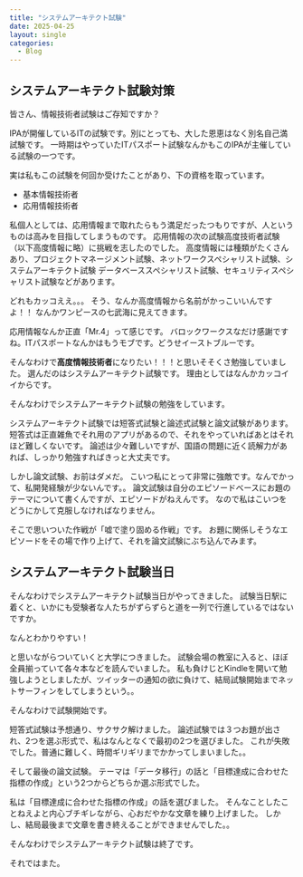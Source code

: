 ```yaml
---
title: "システムアーキテクト試験"
date: 2025-04-25
layout: single
categories:
  - Blog
---
```


## システムアーキテクト試験対策

皆さん、情報技術者試験はご存知ですか？

IPAが開催しているITの試験です。別にとっても、大した恩恵はなく別名自己満試験です。
一時期はやっていたITパスポート試験なんかもこのIPAが主催している試験の一つです。

実は私もこの試験を何回か受けたことがあり、下の資格を取っています。

- 基本情報技術者
- 応用情報技術者

私個人としては、応用情報まで取れたらもう満足だったつもりですが、人というものは高みを目指してしまうものです。
応用情報の次の試験高度技術者試験（以下高度情報に略）に挑戦を志したのでした。
高度情報には種類がたくさんあり、プロジェクトマネージメント試験、ネットワークスペシャリスト試験、システムアーキテクト試験
データベーススペシャリスト試験、セキュリティスペシャリスト試験などがあります。

どれもカッコええ。。。
そう、なんか高度情報から名前がかっこいいんですよ！！
なんかワンピースの七武海に見えてきます。

応用情報なんか正直「Mr.4」って感じです。
バロックワークスなだけ感謝ですね。ITパスポートなんかはもうモブです。どうせイーストブルーです。

そんなわけで**高度情報技術者**になりたい！！！と思いそそくさ勉強していました。
選んだのはシステムアーキテクト試験です。
理由としてはなんかカッコイイからです。

そんなわけでシステムアーキテクト試験の勉強をしています。

システムアーキテクト試験では短答式試験と論述式試験と論文試験があります。
短答式は正直雑魚でそれ用のアプリがあるので、それをやっていればあとはそれほど難しくないです。
論述は少々難しいですが、国語の問題に近く読解力があれば、しっかり勉強すればきっと大丈夫です。

しかし論文試験、お前はダメだ。
こいつ私にとって非常に強敵です。なんでかって、私開発経験が少ないんです。。
論文試験は自分のエピソードベースにお題のテーマについて書くんですが、エピソードがねえんです。
なので私はこいつをどうにかして克服しなければなりません。

そこで思いついた作戦が「嘘で塗り固める作戦」です。
お題に関係しそうなエピソードをその場で作り上げて、それを論文試験にぶち込んでみます。

## システムアーキテクト試験当日

そんなわけでシステムアーキテクト試験当日がやってきました。
試験当日駅に着くと、いかにも受験者な人たちがずらずらと道を一列で行進しているではないですか。

なんとわかりやすい！

と思いながらついていくと大学につきました。
試験会場の教室に入ると、ほぼ全員揃っていて各々本などを読んでいました。
私も負けじとKindleを開いて勉強しようとしましたが、ツイッターの通知の欲に負けて、結局試験開始までネットサーフィンをしてしまうという。。

そんなわけで試験開始です。

短答式試験は予想通り、サクサク解けました。
論述試験では３つお題が出され、2つを選ぶ形式で、私はなんとなくで最初の2つを選びました。
これが失敗でした。普通に難しく、時間ギリギリまでかかってしまいました。。

そして最後の論文試験。
テーマは「データ移行」の話と「目標達成に合わせた指標の作成」という2つからどちらか選ぶ形式でした。

私は「目標達成に合わせた指標の作成」の話を選びました。
そんなことしたことねえよと内心ブチギレながら、心おだやかな文章を練り上げました。
しかし、結局最後まで文章を書き終えることができませんでした。。

そんなわけでシステムアーキテクト試験は終了です。

それではまた。
